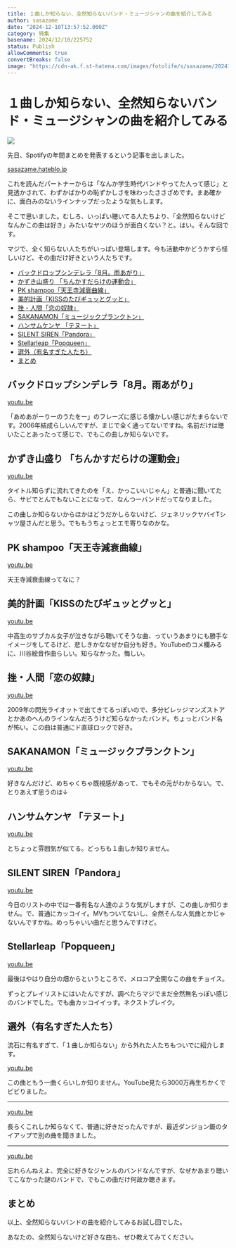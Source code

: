 ```yaml
---
title: １曲しか知らない、全然知らないバンド・ミュージシャンの曲を紹介してみる
author: sasazame
date: "2024-12-10T13:57:52.000Z"
category: 特集
basename: 2024/12/10/225752
status: Publish
allowComments: true
convertBreaks: false
image: "https://cdn-ak.f.st-hatena.com/images/fotolife/s/sasazame/20241210/20241210221343.png"
---
```

# １曲しか知らない、全然知らないバンド・ミュージシャンの曲を紹介してみる

![](https://cdn-ak.f.st-hatena.com/images/fotolife/s/sasazame/20241210/20241210221343.png)

<!-- Extended Body -->

先日、Spotifyの年間まとめを発表するという記事を出しました。

[sasazame.hateblo.jp](https://sasazame.hateblo.jp/entry/2024/12/07/220700)

これを読んだパートナーからは「なんか学生時代バンドやってた人って感じ」と見透かされて、わずかばかりの恥ずかしさを味わったささざめです。まあ確かに、面白みのないラインナップだったような気もします。

そこで思いました。むしろ、いっぱい聴いてる人たちより、「全然知らないけどなんかこの曲は好き」みたいなヤツのほうが面白くない？と。はい。そんな回です。

マジで、全く知らない人たちがいっぱい登場します。今も活動中かどうかすら怪しいけど、その曲だけ好きという人たちです。

-   [バックドロップシンデレラ「8月。雨あがり」](#バックドロップシンデレラ8月雨あがり)
-   [かずき山盛り 「ちんかすだらけの運動会」](#かずき山盛り-ちんかすだらけの運動会)
-   [PK shampoo「天王寺減衰曲線」](#PK-shampoo天王寺減衰曲線)
-   [美的計画「KISSのたびギュッとグッと」](#美的計画KISSのたびギュッとグッと)
-   [挫・人間「恋の奴隷」](#挫人間恋の奴隷)
-   [SAKANAMON「ミュージックプランクトン」](#SAKANAMONミュージックプランクトン)
-   [ハンサムケンヤ 「テヌート」](#ハンサムケンヤ-テヌート)
-   [SILENT SIREN「Pandora」](#SILENT-SIRENPandora)
-   [Stellarleap「Popqueen」](#StellarleapPopqueen)
-   [選外（有名すぎた人たち）](#選外有名すぎた人たち)
-   [まとめ](#まとめ)

## バックドロップシンデレラ「8月。雨あがり」

[youtu.be](https://youtu.be/Em1brj--9Hw?si=R0CSOeqOF0iNPvtb)

「あめあがーりーのうたをー」のフレーズに感じる懐かしい感じがたまらないです。2006年結成らしいんですが、まじで全く通ってないですね。名前だけは聴いたことあったって感じで、でもこの曲しか知らないです。

## かずき山盛り 「ちんかすだらけの運動会」

[youtu.be](https://youtu.be/nNEKUg2rAq0?si=y7YnjPhNhcckE3xw)

タイトル知らずに流れてきたのを「え、かっこいいじゃん」と普通に聞いてたら、サビでとんでもないことになって、なんつーバンドだってなりました。

この曲しか知らないからほかはどうだかしらないけど、ジェネリックヤバイTシャツ屋さんだと思う。でももうちょっとエモ寄りなのかな。

## PK shampoo「天王寺減衰曲線」

[youtu.be](https://youtu.be/mEgtAoiPSE8?si=DbClYHCiNiEhAbtW)

天王寺減衰曲線ってなに？

## 美的計画「KISSのたびギュッとグッと」

[youtu.be](https://youtu.be/zWBmgLWW0pc?si=oUhgzJxVTM0phHan)

中高生のサブカル女子が泣きながら聴いてそうな曲、っていうあまりにも勝手なイメージをしてるけど、悲しきかななぜか自分も好き。YouTubeのコメ欄みるに、川谷絵音作曲らしい。知らなかった。悔しい。

## 挫・人間「恋の奴隷」

[youtu.be](https://youtu.be/J7PlXa8Mgoo?si=iKeLVUCqyGGPdmyz)

2009年の閃光ライオットで出てきてるっぽいので、多分ビレッジマンズストアとかあのへんのラインなんだろうけど知らなかったバンド。ちょっとバンド名が怖い。この曲は普通にド直球ロックで好き。

## SAKANAMON「ミュージックプランクトン」

[youtu.be](https://youtu.be/rMIHFQjZTws?si=B5icu7ABCbTouLpj)

好きなんだけど、めちゃくちゃ既視感があって、でもその元がわからない。で、とりあえず思うのは↓

## ハンサムケンヤ 「テヌート」

[youtu.be](https://youtu.be/cjSkAYn7dt4?si=K0JMzz91QVWkR5Vo)

とちょっと雰囲気が似てる。どっちも１曲しか知りません。

## SILENT SIREN「Pandora」

[youtu.be](https://youtu.be/se_mkZWroKs?si=HcEmSBsEUjnEFfEl)

今日のリストの中では一番有名な人達のような気がしますが、この曲しか知りません。で、普通にカッコイイ。MVもついてないし、全然そんな人気曲とかじゃないんですかね。めっちゃいい曲だと思うんですけど。

## Stellarleap「Popqueen」

[youtu.be](https://youtu.be/QmuiUkG0_uA?si=kW2zmb3Z3aEiwGeE)

最後はやはり自分の畑からというところで、メロコア全開なこの曲をチョイス。

ずっとプレイリストにはいたんですが、調べたらマジでまだ全然無名っぽい感じのバンドでした。でも曲カッコイイっす。ネクストブレイク。

## 選外（有名すぎた人たち）

流石に有名すぎて、「１曲しか知らない」から外れた人たちもついでに紹介します。

[youtu.be](https://youtu.be/vk0iPWFxQ9w?si=0fJgRb6S1VmAd2AL)

この曲ともう一曲くらいしか知りません。YouTube見たら3000万再生ちかくでビビりました。

* * *

[youtu.be](https://youtu.be/mSe8zHd27MU?si=oeas80mJG3zDJcTd)

長らくこれしか知らなくて、普通に好きだったんですが、最近ダンジョン飯のタイアップで別の曲を聞きました。

* * *

[youtu.be](https://youtu.be/ypCsqWgf8XI?si=59RoWKcoxjux3Lh6)

忘れらんねえよ、完全に好きなジャンルのバンドなんですが、なぜかあまり聴いてこなかった謎のバンドで、でもこの曲だけ何故か聴きます。

## まとめ

以上、全然知らないバンドの曲を紹介してみるお試し回でした。

あなたの、全然知らないけど好きな曲も、ぜひ教えてみてください。